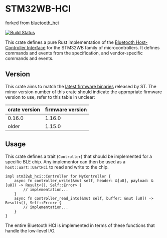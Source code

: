 # STM32WB-HCI

forked from [bluetooth_hci](https://github.com/danielgallagher0/bluetooth-hci)

[![Build Status](https://github.com/OueslatiGhaith/stm32wb-hci/actions/workflows/ci.yml/badge.svg)](https://github.com/OueslatiGhaith/stm32wb-hci/actions/workflows/ci.yml/badge.svg)

This crate defines a pure Rust implementation of the [Bluetooth Host-Controller Interface](https://github.com/STMicroelectronics/STM32CubeWB/) for the STM32WB family of microcontrollers. It defines commands
and events from the specification, and vendor-specific commands and events.

## Version

This crate aims to match the [latest firmware binaries](https://github.com/STMicroelectronics/STM32CubeWB/tree/master/Projects/STM32WB_Copro_Wireless_Binaries/STM32WB5x) released by ST. The minor version number of this crate should indicate the appropriate firmware version to use, refer to this table in unclear:

| crate version | firmware version |
| ------------- | ---------------- |
| 0.16.0 | 1.16.0 |
| older | 1.15.0 |

## Usage

This crate defines a trait (`Controller`) that should be implemented
for a specific BLE chip. Any implementor can then be used as a
`host::uart::UartHci` to read and write to the chip.

    impl stm32wb_hci::Controller for MyController {
        async fn controller_write(&mut self, header: &[u8], payload: &[u8]) -> Result<(), Self::Error> {
            // implementation...
        }
        async fn controller_read_into(&mut self, buffer: &mut [u8]) -> Result<(), Self::Error> {
            // implementation...
        }
    }

The entire Bluetooth HCI is implemented in terms of these functions
that handle the low-level I/O.